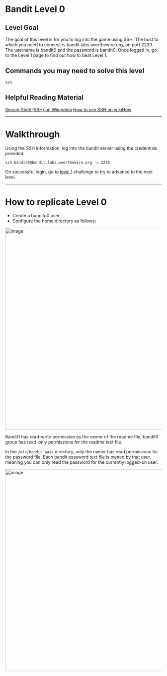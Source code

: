 # Bandit Level 0
## Level Goal
The goal of this level is for you to log into the game using SSH. The host to which you need to connect is bandit.labs.overthewire.org, on port 2220. The username is bandit0 and the password is bandit0. Once logged in, go to the Level 1 page to find out how to beat Level 1.

## Commands you may need to solve this level
`ssh`

## Helpful Reading Material
[Secure Shell (SSH) on Wikipedia](https://en.wikipedia.org/wiki/Secure_Shell)
[How to use SSH on wikiHow](https://www.wikihow.com/Use-SSH)

---
# Walkthrough
Using the SSH information, log into the bandit server using the credentials provided.

```bash
ssh bandit0@bandit.labs.overthewire.org -p 2220
```

On successful login, go to [level 1](level0-1.md) challenge to try to advance to the next level.

---
# How to replicate Level 0
- Create a bandito0 user
- Configure the home directory as follows:
<img width="650" alt="image" src="https://github.com/rmcmillan34/bandito/assets/16860457/601c90b1-2fda-4f29-a2c0-ab83bd52934d">

Bandit1 has read-write permission as the owner of the readme file, bandit0 group has read-only permissions for the readme text file.

In the `/etc/bandit_pass` directory, only the owner has read permissions for the password file. Each bandit password text file is owned by that user, meaning you can only read the password for the currently logged-on user.

<img width="650" alt="image" src="https://github.com/rmcmillan34/bandito/assets/16860457/49da99d7-5690-46eb-944c-22020375dbbc">


